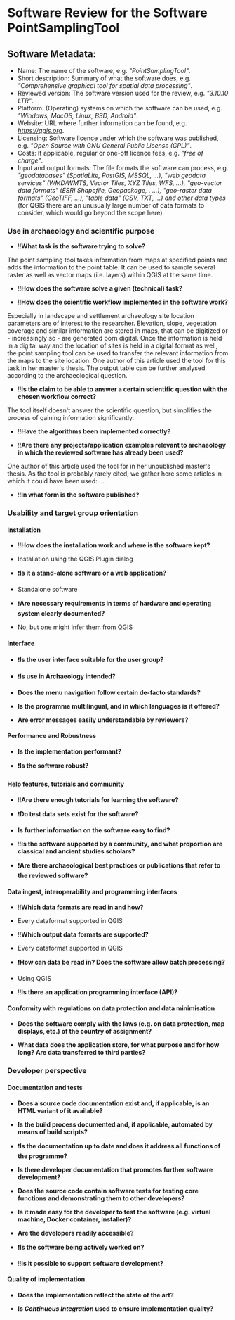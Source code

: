 # Software Review for the Software PointSamplingTool


## Software Metadata:

- Name: The name of the software, e.g. *"PointSamplingTool"*.
- Short description: Summary of what the software does, e.g. *"Comprehensive graphical tool for spatial data processing"*.
- Reviewed version: The software version used for the review, e.g. *"3.10.10 LTR"*.
- Platform: (Operating) systems on which the software can be used, e.g. *"Windows, MacOS, Linux, BSD, Android"*.
- Website: URL where further information can be found, e.g. *https://qgis.org*.
- Licensing: Software licence under which the software was published, e.g. *"Open Source with GNU General Public License (GPL)"*.
- Costs: If applicable, regular or one-off licence fees, e.g. *"free of charge"*.
- Input and output formats: The file formats the software can process, e.g. *"geodatabases" (SpatiaLite, PostGIS, MSSQL, ...), "web geodata services" (WMD/WMTS, Vector Tiles, XYZ Tiles, WFS, ...), "geo-vector data formats" (ESRI Shapefile, Geopackage, . ...), "geo-raster data formats" (GeoTIFF, ...), "table data" (CSV, TXT, ...) and other data types* (for QGIS there are an unusually large number of data formats to consider, which would go beyond the scope here).

### Use in archaeology and scientific purpose


* :bangbang:**What task is the software trying to solve?**

The point sampling tool takes information from maps at specified points and adds the information to the point table. It can be used to sample several raster as well as vector maps (i.e. layers) within QGIS at the same time. 

* :bangbang:**How does the software solve a given (technical) task?**

* :bangbang:**How does the scientific workflow implemented in the software work?**

Especially in landscape and settlement archaeology site location parameters are of interest to the researcher. Elevation, slope, vegetation coverage and similar information are stored in maps, that can be digitized or - increasingly so - are generated born digital. Once the information is held in a digital way and the location of sites is held in a digital format as well, the point sampling tool can be used to transfer the relevant information from the maps to the site location.  One author of this article used the tool for this task in her master's thesis. The output table can be further analysed according to the archaeological question.

* :bangbang:**Is the claim to be able to answer a certain scientific question with the chosen workflow correct?**

The tool itself doesn't answer the scientific question, but simplifies the process of gaining information significantly.

* :bangbang:**Have the algorithms been implemented correctly?**

* :bangbang:**Are there any projects/application examples relevant to archaeology in which the reviewed software has already been used?**

 One author of this article used the tool for in her unpublished master's thesis. As the tool is probably rarely cited, we gather here some articles in which it could have been used: ....

* :bangbang:**In what form is the software published?**

### Usability and target group orientation


#### Installation

* :bangbang:**How does the installation work and where is the software kept?** 

- Installation using the QGIS Plugin dialog

* :heavy_exclamation_mark:**Is it a stand-alone software or a web application?**

- Standalone software

* :heavy_exclamation_mark:**Are necessary requirements in terms of hardware and operating system clearly documented?**

- No, but one might infer them from QGIS

#### Interface

* :heavy_exclamation_mark:**Is the user interface suitable for the user group?**

* :heavy_exclamation_mark:**Is use in Archaeology intended?**

* **Does the menu navigation follow certain de-facto standards?**

* **Is the programme multilingual, and in which languages is it offered?**

* **Are error messages easily understandable by reviewers?**

#### Performance and Robustness

* **Is the implementation performant?** 

* :heavy_exclamation_mark:**Is the software robust?**

#### Help features, tutorials and community

* :bangbang:**Are there enough tutorials for learning the software?**

* :heavy_exclamation_mark:**Do test data sets exist for the software?**

* **Is further information on the software easy to find?**

* :bangbang:**Is the software supported by a community, and what proportion are classical and ancient studies scholars?**

* :heavy_exclamation_mark:**Are there archaeological best practices or publications that refer to the reviewed software?**

#### Data ingest, interoperability and programming interfaces

* :bangbang:**Which data formats are read in and how?**

- Every dataformat supported in QGIS

* :bangbang:**Which output data formats are supported?**

- Every dataformat supported in QGIS

* :heavy_exclamation_mark:**How can data be read in? Does the software allow batch processing?**

- Using QGIS

* :bangbang:**Is there an application programming interface (API)?**

#### Conformity with regulations on data protection and data minimisation

* **Does the software comply with the laws (e.g. on data protection, map displays, etc.) of the country of assignment?**

* **What data does the application store, for what purpose and for how long? Are data transferred to third parties?**

### Developer perspective

#### Documentation and tests

* **Does a source code documentation exist and, if applicable, is an HTML variant of it available?**

* **Is the build process documented and, if applicable, automated by means of build scripts?**

* :heavy_exclamation_mark:**Is the documentation up to date and does it address all functions of the programme?**

* **Is there developer documentation that promotes further software development?**

* **Does the source code contain software tests for testing core functions and demonstrating them to other developers?**

* **Is it made easy for the developer to test the software (e.g. virtual machine, Docker container, installer)?**

* **Are the developers readily accessible?**

* :heavy_exclamation_mark:**Is the software being actively worked on?**

* :bangbang:**Is it possible to support software development?**

#### Quality of implementation

* **Does the implementation reflect the state of the art?** 

* **Is *Continuous Integration* used to ensure implementation quality?**


